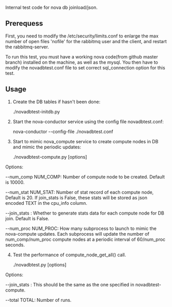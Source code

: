 Internal test code for nova db joinload/json.

Prerequess
------------

First, you need to modify the /etc/security/limits.conf to enlarge the max number of open files 'nofile' for the rabbitmq user and the client, and restart the rabbitmq-server.

To run this test, you must have a working nova code(from github master branch) installed on the machine, as well as the mysql.
You then have to modify the novadbtest.conf file to set correct sql_connection option for this test.

Usage
------------
1) Create the DB tables if hasn't been done:

    ./novadbtest-initdb.py

2) Start the nova-conductor service using the config file novadbtest.conf:

    nova-conductor --config-file ./novadbtest.conf

3) Start to mimic nova_compute service to create compute nodes in DB and mimic the periodic updates:

    ./novadbtest-compute.py [options]

Options:

  --num_comp NUM_COMP:          Number of compute node to be created. Default is 10000.
  
  --num_stat NUM_STAT:          Number of stat record of each compute node, Default is 20.
                                If join_stats is False, these stats will be stored as json
                                encoded TEXT in the cpu_info column.
              
  --join_stats <True or False>: Whether to generate stats data for each compute node for DB join.
                                Default is False.

  --num_proc NUM_PROC:          How many subprocess to launch to mimic the nova-compute updates.
                                Each subprocess will update the number of num_comp/num_proc compute nodes
                                at a periodic interval of 60/num_proc seconds.

4) Test the performance of compute_node_get_all() call.

    ./novadbtest.py [options]

Options:

  --join_stats <True or False>: This should be the same as the one specified in novadbtest-compute.
  
  --total TOTAL:                Number of runs.
    
